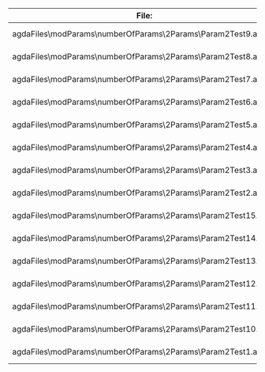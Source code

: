 File:|Agda
---|---
agdaFiles\modParams\numberOfParams\2Params\Param2Test9.agda|162 KB
agdaFiles\modParams\numberOfParams\2Params\Param2Test8.agda|167 KB
agdaFiles\modParams\numberOfParams\2Params\Param2Test7.agda|154 KB
agdaFiles\modParams\numberOfParams\2Params\Param2Test6.agda|161 KB
agdaFiles\modParams\numberOfParams\2Params\Param2Test5.agda|164 KB
agdaFiles\modParams\numberOfParams\2Params\Param2Test4.agda|160 KB
agdaFiles\modParams\numberOfParams\2Params\Param2Test3.agda|162 KB
agdaFiles\modParams\numberOfParams\2Params\Param2Test2.agda|162 KB
agdaFiles\modParams\numberOfParams\2Params\Param2Test15.agda|155 KB
agdaFiles\modParams\numberOfParams\2Params\Param2Test14.agda|163 KB
agdaFiles\modParams\numberOfParams\2Params\Param2Test13.agda|160 KB
agdaFiles\modParams\numberOfParams\2Params\Param2Test12.agda|155 KB
agdaFiles\modParams\numberOfParams\2Params\Param2Test11.agda|156 KB
agdaFiles\modParams\numberOfParams\2Params\Param2Test10.agda|158 KB
agdaFiles\modParams\numberOfParams\2Params\Param2Test1.agda|165 KB
